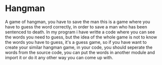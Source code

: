 # Hangman
A game of hangman, you have to save the man
this is a game where you have to guess the word correctly, 
in order to save a man who has been sentenced to death.
In my program i have writte a code where you can see the words you need to guess,
but the idea of the whole game is not to know the words you have to guess,
it's a guess game, so if you have want to create your similar hangman game,
in your code, you should seperate the words from the source code,
you can put the words in another module and import it or do it any other way you can come up with.
